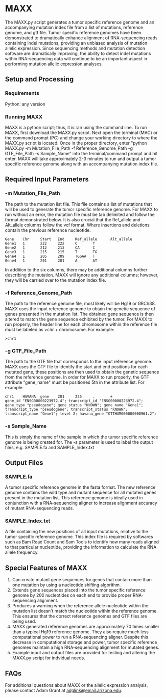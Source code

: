 # MAXX
The MAXX.py script generates a tumor specific reference genome and an accompanying mutation index file from a list of mutations, reference genome, and gtf file.  Tumor specific reference genomes have been demonstrated to dramatically enhance alignment of RNA-sequencing reads containing indel mutations, providing an unbiased analysis of mutation allelic expression.  Since sequencing methods and mutation detection software are dramatically improving, the ability to detect indel mutations within RNA-sequencing data will continue to be an important aspect in performing mutation allelic expression analyses.
## Setup and Processing
### Requirements
Python: any version
### Running MAXX
MAXX is a python script; thus, it is ran using the command line.  To run MAXX, first download the MAXX.py script.  Next open the terminal (MAC) or the command prompt (PC) and change your working directory to where the MAXX.py script is located. Once in the proper directory, enter "python MAXX.py -m Mutation_File_Path -f Reference_Genome_Path -g GTF_File_Path -s Sample_Name" into the terminal/command prompt and hit enter.  MAXX will take approximately 2-3 minutes to run and output a tumor specific reference genome along with an accompanying mutation index file.
## Required Input Parameters
### -m Mutation_File_Path
The path to the mutation list file. This file contains a list of mutations that will be used to generate the tumor specific reference genome.  For MAXX to run without an error, the mutation file must be tab delimited and follow the format demonstrated below.  It is also crucial that the Ref_allele and Alt_allele columns follow the vcf format.  Where insertions and deletions contain the previous reference nucleotide.  
```
Gene    Chr     Start   End     Ref_allele      Alt_allele
Gene1   1       222     222     C       T
Gene2   1       212     213     CA      C
Gene3   1       215     215     T       TG
Gene4   1       205     209     TGGAA   T
Gene4   1       201     201     A       AT
```
In addition to the six columns, there may be additional columns further describing the mutation.  MAXX will ignore any additional columns; however, they will be carried over to the mutation index file. 
### -f Reference_Genome_Path
The path to the reference genome file, most likely will be Hg19 or GRCh38.  MAXX uses the input reference genome to obtain the genetic sequence of genes presented in the mutation list.  The obtained gene sequence is then altered to match the gene sequence exhibited by the tumor. For MAXX to run properly, the header line for each chromosome within the reference file must be labeled as >chr + chromosome.  For example:
```
>chr1
```
### -g GTF_File_Path
The path to the GTF file that corresponds to the input reference genome. MAXX uses the GTF file to identify the start and end positions for each mutated gene, these positions are then used to obtain the genetic sequence from the reference genome.  In order for MAXX to run properly, the GTF attribute "gene_name" must be positioned 5th in the attribute list. For example:  
```
chr1    HAVANA  gene    201     225     .       +       .       gene_id "ENSG00000223972.4"; transcript_id "ENSG00000223972.4"; gene_type "pseudogene"; gene_status "KNOWN"; gene_name "Gene1"; transcript_type "pseudogene"; transcript_status "KNOWN"; transcript_name "Gene1"; level 2; havana_gene "OTTHUMG00000000961.2";
``` 
### -s Sample_Name
This is simply the name of the sample in which the tumor specific reference genome is being created for.  The -s parameter is used to label the output files, e.g. SAMPLE.fa and SAMPLE_Index.txt
## Output Files
### SAMPLE.fa 
A tumor specific reference genome in the fasta format.  The new reference genome contains the wild type and mutant sequence for all mutated genes present in the mutation list.  This reference genome is ideally used in conjunction with a RNA-sequencing aligner to increase alignment accuracy of mutant RNA-sequencing reads.  
### SAMPLE_Index.txt 
A file containing the new positions of all input mutations, relative to the tumor specific reference genome.  This index file is required by softwares such as Bam Read Count and Sam Tools to identify how many reads aligned to that particular nucleotide, providing the information to calculate the RNA allele frequency.
## Special Features of MAXX
1. Can create mutant gene sequences for genes that contain more than one mutation by using a nucleotide shifting algorithm.
2. Extends gene sequences placed into the tumor specific reference genome by 200 nucleotides on each end to provide proper RNA-sequencing alignment.
3. Produces a warning when the reference allele nucleotide within the mutation list doesn't match the nucleotide within the reference genome. This ensures that the correct reference genomes and GTF files are being used. 
4. MAXX generated reference genomes are approximately 70 times smaller than a typical Hg19 reference genome.  They also require much less computational power to run a RNA-sequencing aligner.  Despite this decrease in computational storage and power, tumor specific reference genomes maintain a high RNA-sequencing alignment for mutated genes. 
5. Example input and output files are provided for testing and altering the MAXX.py script for indvidual needs.  
## FAQs
For additional questions about MAXX or the allelic expression analysis, please contact Adam Grant at adglink@email.arizona.edu.
